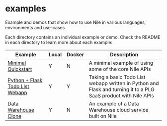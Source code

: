 # examples
Example and demos that show how to use Nile in various languages, environments and use-cases

Each directory contains an individual example or demo. Check the README in each directory to learn more about each example:

| Example | Local | Docker | Description |
|---------|-------|--------|-------------|
| [Minimal Quickstart](https://github.com/TheNileDev/examples/blob/main/nodejs_quickstart/README.md) | Y |  N | A minimal example of using some of the core Nile APIs |
| [Python + Flask Todo List Webapp](https://github.com/TheNileDev/examples/blob/main/python-flask-todo-list/README.md) | Y | Y |  Taking a basic Todo List webapp written in Python and Flask and turning it to a PLG SaaS product with Nile APIs |
| [Data Warehouse Clone](dwh-clone/README.md) | Y |  N | An example of a Data Warehouse cloud service built on Nile |
